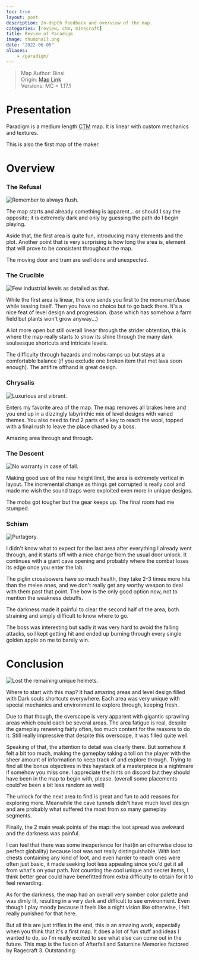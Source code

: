 ```yaml
---
toc: true
layout: post
description: In-depth feedback and overview of the map.
categories: [review, ctm, minecraft]
title: Review of Paradigm
image: thumbnail.png
date: "2022-06-05"
aliases:
    - /paradigm/
---
```

>Map Author: Binsi  
Origin: [Map Link](https://www.mediafire.com/file/hvzxwoog0yxjzvp/Paradigm+-+CTM+By+Binsi.zip/file)  
Versions: MC = 1.17.1

# Presentation

Paradigm is a medium length [CTM](/posts/ctm/) map. It is linear with custom mechanics and textures.

This is also the first map of the maker.

# Overview
### The Refusal

![Remember to always flush.](1)

The map starts and already something is apparent... or should I say the opposite; it is extremely dark and only by guessing the path do I begin playing.

Aside that, the first area is quite fun, introducing many elements and the plot. Another point that is very surprising is how long the area is, element that will prove to be consistent throughout the map.

The moving door and tram are well done and unexpected.

### The Crucible

![Few industrial levels as detailed as that.](2)

While the first area is linear, this one sends you first to the monument/base while teasing itself. Then you have no choice but to go back there.
It's a nice feat of level design and progression. (base which has somehow a farm field but plants won't grow anyway...)

A lot more open but still overall linear through the strider obtention, this is where the map really starts to show its shine through the many dark soulsesque shortcuts and intricate levels.

The difficulty through hazards and mobs ramps up but stays at a comfortable balance (if you exclude one broken item that met lava soon enough). The antifire offhand is great design.

### Chrysalis

![Luxurious and vibrant.](3)

Enters my favorite area of the map. The map removes all brakes here and you end up in a dizzingly labyrinthic mix of level designs with varied themes. You also need to find 2 parts of a key to reach the wool, topped with a final rush to leave the place chased by a boss.

Amazing area through and through.

### The Descent

![No warranty in case of fall.](4)

Making good use of the new height limit, the area is extremely vertical in layout. The incremental change as things get corrupted is really cool and made me wish the sound traps were exploited even more in unique designs.

The mobs got tougher but the gear keeps up. The final room had me stumped.

### Schism

![Purtagory.](5)

I didn't know what to expect for the last area after everything I already went through, and it starts off with a nice change from the usual door unlock. It continues with a giant cave opening and probably where the combat loses its edge once you enter the lab.

The piglin crossbowers have so much health, they take 2-3 times more hits than the melee ones, and we don't really get any worthy weapon to deal with them past that point. The bow is the only good option now, not to mention the weakness debuffs.

The darkness made it painful to clear the second half of the area, both straining and simply difficult to know where to go.

The boss was interesting but sadly it was very hard to avoid the falling attacks, so I kept getting hit and ended up burning through every single golden apple on me to barely win.

# Conclusion

![Lost the remaining unique helmets.](win)

Where to start with this map? It had amazing areas and level design filled with Dark souls shortcuts everywhere. Each area was very unique with special mechanics and environment to explore through, keeping fresh.

Due to that though, the overscope is very apparent with gigantic sprawling areas which could each be several areas. The area fatigue is real, despite the gameplay renewing fairly often, too much content for the reasons to do it. Still really impressive that despite this overscope, it was filled quite well.

Speaking of that, the attention to detail was clearly there. But somehow it felt a bit too much, making the gameplay taking a toll on the player with the sheer amount of information to keep track of and explore through. Trying to find all the bonus objectives in this haystack of a masterpiece is a nightmare if somehow you miss one. I appreciate the hints on discord but they should have been in the map to begin with, please. (overall some placements could've been a bit less random as well)

The unlock for the next area to find is great and fun to add reasons for exploring more. Meanwhile the cave tunnels didn't have much level design and are probably what suffered the most from so many gameplay segments.

Finally, the 2 main weak points of the map: the loot spread was awkward and the darkness was painful.

I can feel that there was some inexperience for that(in an otherwise close to perfect globality) because loot was not really distinguishable. With loot chests containing any kind of loot, and even harder to reach ones were often just basic, it made seeking loot less appealing since you'd get it all from what's on your path. Not counting the cool unique and secret items, I think better gear could have benefitted from extra difficulty to obtain for it to feel rewarding.

As for the darkness, the map had an overall very somber color palette and was dimly lit, resulting in a very dark and difficult to see environment. Even though I play moody because it feels like a night vision like otherwise, I felt really punished for that here.

But all this are just trifles in the end, this is an amazing work, especially when you think that it's a first map. It does a lot of fun stuff and ideas I wanted to do, so I'm really excited to see what else can come out in the future.
This map is the fusion of Afterfall and Saturnine Memories factored by Ragecraft 3. Outstanding.

<script src="https://utteranc.es/client.js"
        repo="orian34/travelogues"
        issue-term="title"
        label="Comment"
        theme="github-dark"
        crossorigin="anonymous"
        async>
</script>
